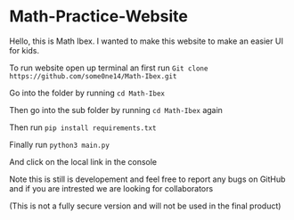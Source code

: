 # Math-Practice-Website
Hello, this is Math Ibex. I wanted to make this website to make an easier UI for kids.

To run website open up terminal an first run `Git clone https://github.com/some0ne14/Math-Ibex.git`

Go into the folder by running `cd Math-Ibex`

Then go into the sub folder by running `cd Math-Ibex` again

Then run `pip install requirements.txt`

Finally run `python3 main.py`

And click on the local link in the console

Note this is still is developement and feel free to report any bugs on GitHub and if you are intrested we are looking for collaborators

(This is not a fully secure version and will not be used in the final product)

